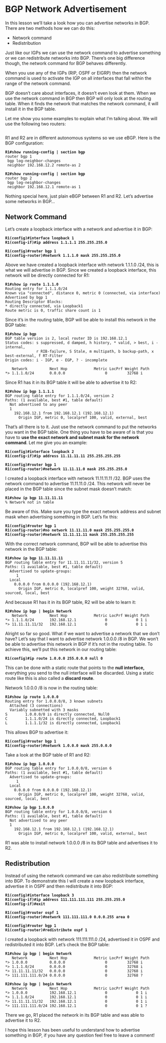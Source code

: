 # BGP Network Advertisement

In this lesson we’ll take a look how you can advertise networks in BGP. There are two methods how we can do this:

* Network command
* Redistribution

Just like our IGPs we can use the network command to advertise something or we can redistribute networks into BGP. There’s one big difference though, the network command for BGP behaves differently.

When you use any of the IGPs (RIP, OSPF or EIGRP) then the network command is used to activate the IGP on all interfaces that fall within the range of the network command.

BGP doesn’t care about interfaces, it doesn’t even look at them. When we use the network command in BGP then BGP will only look at the routing table. When it finds the network that matches the network command, it will install it in the BGP table.

Let me show you some examples to explain what I’m talking about. We will use the following two routers:

<figure><img src="https://cdn.networklessons.com/wp-content/uploads/2015/06/r1-r2-as1-as2-ebgp.png" alt=""><figcaption></figcaption></figure>

R1 and R2 are in different autonomous systems so we use eBGP. Here is the BGP configuration:

<pre><code><strong>R1#show running-config | section bgp
</strong>router bgp 1
 bgp log-neighbor-changes
 neighbor 192.168.12.2 remote-as 2
</code></pre>

<pre><code><strong>R2#show running-config | section bgp
</strong>router bgp 2
 bgp log-neighbor-changes
 neighbor 192.168.12.1 remote-as 1
</code></pre>

Nothing special here, just plain eBGP between R1 and R2. Let’s advertise some networks in BGP…

## Network Command

Let’s create a loopback interface with a network and advertise it in BGP:

<pre><code><strong>R1(config)#interface loopback 1
</strong><strong>R1(config-if)#ip address 1.1.1.1 255.255.255.0
</strong>
<strong>R1(config)#router bgp 1
</strong><strong>R1(config-router)#network 1.1.1.0 mask 255.255.255.0
</strong></code></pre>

Above we have created a loopback interface with network 1.1.1.0 /24, this is what we will advertise in BGP. Since we created a loopback interface, this network will be directly connected for R1:

<pre><code><strong>R1#show ip route 1.1.1.0
</strong>Routing entry for 1.1.1.0/24
Known via "connected", distance 0, metric 0 (connected, via interface)
Advertised by bgp 1
Routing Descriptor Blocks:
* directly connected, via Loopback1
Route metric is 0, traffic share count is 1
</code></pre>

Since it’s in the routing table, BGP will be able to install this network in the BGP table:

<pre><code><strong>R1#show ip bgp
</strong>BGP table version is 2, local router ID is 192.168.12.1
Status codes: s suppressed, d damped, h history, * valid, > best, i - internal,
              r RIB-failure, S Stale, m multipath, b backup-path, x best-external, f RT-Filter
Origin codes: i - IGP, e - EGP, ? - incomplete

   Network          Next Hop            Metric LocPrf Weight Path
*> 1.1.1.0/24       0.0.0.0                  0         32768 i
</code></pre>

Since R1 has it in its BGP table it will be able to advertise it to R2:

<pre><code><strong>R2#show ip bgp 1.1.1.1
</strong>BGP routing table entry for 1.1.1.0/24, version 2
Paths: (1 available, best #1, table default)
  Not advertised to any peer
  1
    192.168.12.1 from 192.168.12.1 (192.168.12.1)
      Origin IGP, metric 0, localpref 100, valid, external, best
</code></pre>

That’s all there is to it. Just use the network command to put the networks you want in the BGP table. One thing you have to be aware of is that you have to **use the exact network and subnet mask for the network command**. Let me give you an example:

<pre><code><strong>R1(config)#interface loopback 2
</strong><strong>R1(config-if)#ip address 11.11.11.11 255.255.255.255
</strong></code></pre>

<pre><code><strong>R1(config)#router bgp 1
</strong><strong>R1(config-router)#network 11.11.11.0 mask 255.255.255.0
</strong></code></pre>

I created a loopback interface with network 11.11.11.11 /32. BGP uses the network command to advertise 11.11.11.0 /24. This network will never be placed in the BGP table since the subnet mask doesn’t match:

<pre><code><strong>R1#show ip bgp 11.11.11.11
</strong>% Network not in table
</code></pre>

Be aware of this. Make sure you type the exact network address and subnet mask when advertising something in BGP. Let’s fix this:

<pre><code><strong>R1(config)#router bgp 1
</strong><strong>R1(config-router)#no network 11.11.11.0 mask 255.255.255.0
</strong><strong>R1(config-router)#network 11.11.11.11 mask 255.255.255.255
</strong></code></pre>

With the correct network command, BGP will be able to advertise this network in the BGP table:

<pre><code><strong>R1#show ip bgp 11.11.11.11
</strong>BGP routing table entry for 11.11.11.11/32, version 5
Paths: (1 available, best #1, table default)
  Advertised to update-groups:
     1
  Local
    0.0.0.0 from 0.0.0.0 (192.168.12.1)
      Origin IGP, metric 0, localpref 100, weight 32768, valid, sourced, local, best
</code></pre>

And because R1 has it in its BGP table, R2 will be able to learn it:

<pre><code><strong>R2#show ip bgp | begin Network
</strong>   Network          Next Hop            Metric LocPrf Weight Path
*> 1.1.1.0/24       192.168.12.1             0             0 1 i
*> 11.11.11.11/32   192.168.12.1             0             0 1 i
</code></pre>

Alright so far so good. What if we want to advertise a network that we don’t have? Let’s say that I want to advertise network 1.0.0.0 /8 in BGP. We won’t be able to advertise this network in BGP if it’s not in the routing table. To achieve this, we’ll put this network in our routing table:

<pre><code><strong>R1(config)#ip route 1.0.0.0 255.0.0.0 null 0
</strong></code></pre>

This can be done with a static route that points to the **null interface,** everything you send to the null interface will be discarded. Using a static route like this is also called a **discard route**.

Network 1.0.0.0 /8 is now in the routing table:

<pre><code><strong>R1#show ip route 1.0.0.0
</strong>Routing entry for 1.0.0.0/8, 3 known subnets
  Attached (3 connections)
  Variably subnetted with 3 masks
S        1.0.0.0/8 is directly connected, Null0
C        1.1.1.0/24 is directly connected, Loopback1
L        1.1.1.1/32 is directly connected, Loopback1
</code></pre>

This allows BGP to advertise it:

<pre><code><strong>R1(config)#router bgp 1
</strong><strong>R1(config-router)#network 1.0.0.0 mask 255.0.0.0
</strong></code></pre>

Take a look at the BGP table of R1 and R2:

<pre><code><strong>R1#show ip bgp 1.0.0.0
</strong>BGP routing table entry for 1.0.0.0/8, version 6
Paths: (1 available, best #1, table default)
  Advertised to update-groups:
     1
  Local
    0.0.0.0 from 0.0.0.0 (192.168.12.1)
      Origin IGP, metric 0, localpref 100, weight 32768, valid, sourced, local, best
</code></pre>

<pre><code><strong>R2#show ip bgp 1.0.0.0
</strong>BGP routing table entry for 1.0.0.0/8, version 6
Paths: (1 available, best #1, table default)
  Not advertised to any peer
  1
    192.168.12.1 from 192.168.12.1 (192.168.12.1)
      Origin IGP, metric 0, localpref 100, valid, external, best
</code></pre>

R1 was able to install network 1.0.0.0 /8 in its BGP table and advertises it to R2.

## Redistribution

Instead of using the network command we can also redistribute something into BGP.  To demonstrate this I will create a new loopback interface, advertise it in OSPF and then redistribute it into BGP:

<pre><code><strong>R1(config)#interface loopback 3
</strong><strong>R1(config-if)#ip address 111.111.111.111 255.255.255.0
</strong><strong>R1(config-if)#exit
</strong>
<strong>R1(config)#router ospf 1
</strong><strong>R1(config-router)#network 111.111.111.0 0.0.0.255 area 0
</strong>
<strong>R1(config)#router bgp 1
</strong><strong>R1(config-router)#redistribute ospf 1
</strong></code></pre>

I created a loopback with network 111.111.111.0 /24, advertised it in OSPF and redistributed it into BGP. Let’s check the BGP table:

<pre><code><strong>R1#show ip bgp | begin Network
</strong>   Network          Next Hop            Metric LocPrf Weight Path
*> 1.0.0.0          0.0.0.0                  0         32768 i
*> 1.1.1.0/24       0.0.0.0                  0         32768 i
*> 11.11.11.11/32   0.0.0.0                  0         32768 i
*> 111.111.111.0/24 0.0.0.0                  0         32768 ?
</code></pre>

<pre><code><strong>R2#show ip bgp | begin Network
</strong>   Network          Next Hop            Metric LocPrf Weight Path
*> 1.0.0.0          192.168.12.1             0             0 1 i
*> 1.1.1.0/24       192.168.12.1             0             0 1 i
*> 11.11.11.11/32   192.168.12.1             0             0 1 i
*> 111.111.111.0/24 192.168.12.1             0             0 1 ?
</code></pre>

There we go, R1 placed the network in its BGP table and was able to advertise it to R2.

I hope this lesson has been useful to understand how to advertise something in BGP, if you have any question feel free to leave a comment!
